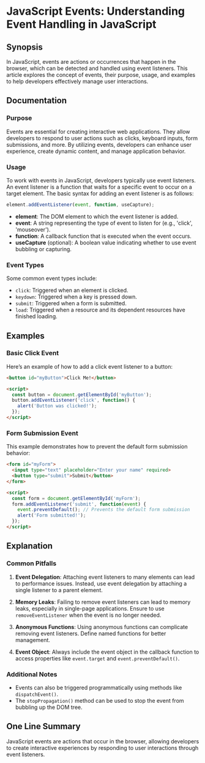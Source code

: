 <!--
Meta Description: # JavaScript Events: Understanding Event Handling in JavaScript ## Synopsis In JavaScript, events are actions or occurrences that happen in the browse...
Meta Keywords: event, form, events, button, can
-->

# JavaScript Events: Understanding Event Handling in JavaScript

## Synopsis
In JavaScript, events are actions or occurrences that happen in the browser, which can be detected and handled using event listeners. This article explores the concept of events, their purpose, usage, and examples to help developers effectively manage user interactions.

## Documentation
### Purpose
Events are essential for creating interactive web applications. They allow developers to respond to user actions such as clicks, keyboard inputs, form submissions, and more. By utilizing events, developers can enhance user experience, create dynamic content, and manage application behavior.

### Usage
To work with events in JavaScript, developers typically use event listeners. An event listener is a function that waits for a specific event to occur on a target element. The basic syntax for adding an event listener is as follows:

```javascript
element.addEventListener(event, function, useCapture);
```

- **element**: The DOM element to which the event listener is added.
- **event**: A string representing the type of event to listen for (e.g., 'click', 'mouseover').
- **function**: A callback function that is executed when the event occurs.
- **useCapture** (optional): A boolean value indicating whether to use event bubbling or capturing.

### Event Types
Some common event types include:
- `click`: Triggered when an element is clicked.
- `keydown`: Triggered when a key is pressed down.
- `submit`: Triggered when a form is submitted.
- `load`: Triggered when a resource and its dependent resources have finished loading.

## Examples
### Basic Click Event
Here’s an example of how to add a click event listener to a button:

```html
<button id="myButton">Click Me!</button>

<script>
  const button = document.getElementById('myButton');
  button.addEventListener('click', function() {
    alert('Button was clicked!');
  });
</script>
```

### Form Submission Event
This example demonstrates how to prevent the default form submission behavior:

```html
<form id="myForm">
  <input type="text" placeholder="Enter your name" required>
  <button type="submit">Submit</button>
</form>

<script>
  const form = document.getElementById('myForm');
  form.addEventListener('submit', function(event) {
    event.preventDefault(); // Prevents the default form submission
    alert('Form submitted!');
  });
</script>
```

## Explanation
### Common Pitfalls
1. **Event Delegation**: Attaching event listeners to many elements can lead to performance issues. Instead, use event delegation by attaching a single listener to a parent element.
   
2. **Memory Leaks**: Failing to remove event listeners can lead to memory leaks, especially in single-page applications. Ensure to use `removeEventListener` when the event is no longer needed.

3. **Anonymous Functions**: Using anonymous functions can complicate removing event listeners. Define named functions for better management.

4. **Event Object**: Always include the event object in the callback function to access properties like `event.target` and `event.preventDefault()`.

### Additional Notes
- Events can also be triggered programmatically using methods like `dispatchEvent()`.
- The `stopPropagation()` method can be used to stop the event from bubbling up the DOM tree.

## One Line Summary
JavaScript events are actions that occur in the browser, allowing developers to create interactive experiences by responding to user interactions through event listeners.